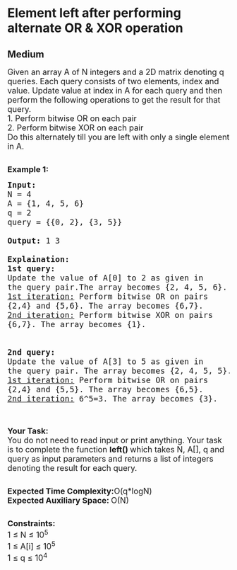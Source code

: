 # Element left after performing alternate OR & XOR operation
## Medium
<div class="problems_problem_content__Xm_eO"><p><span style="font-size:18px">Given an array A of N integers and a 2D matrix denoting q queries. Each query consists of two elements, index and value. Update value at index in A for each query and then perform the following operations to get the result for that query.<br>
1. Perform bitwise OR on each pair&nbsp;<br>
2. Perform bitwise XOR on each pair&nbsp;<br>
Do this alternately till you are left with only a single element in A.&nbsp;</span></p>

<p><br>
<span style="font-size:18px"><strong>Example 1:</strong></span></p>

<pre><span style="font-size:18px"><strong>Input: </strong>
N = 4
A = {1, 4, 5, 6}
q = 2
query = {{0, 2}, {3, 5}}

<strong>Output:</strong> 1 3

<strong>Explaination: </strong>
<strong>1st query: </strong>
Update the value of A[0] to 2 as given in 
the query pair.The array becomes {2, 4, 5, 6}.
<u>1st iteration:</u> Perform bitwise OR on pairs 
{2,4} and {5,6}. The array becomes {6,7}.
<u>2nd iteration:</u> Perform bitwise XOR on pairs 
{6,7}. The array becomes {1}.


<strong>2nd query: </strong>
Update the value of A[3] to 5 as given in 
the query pair. The array becomes {2, 4, 5, 5}.
<u>1st iteration:</u> Perform bitwise OR on pairs 
{2,4} and {5,5}. The array becomes {6,5}.
<u>2nd iteration:</u> 6^5=3. The array becomes {3}.

</span></pre>

<p><br>
<span style="font-size:18px"><strong>Your Task:</strong><br>
You do not need to read input or print anything. Your task is to complete the function&nbsp;<strong>left()&nbsp;</strong>which takes N, A[], q and query as input parameters and returns a list of integers denoting the result for each query.</span></p>

<p><br>
<span style="font-size:18px"><strong>Expected Time Complexity:</strong>O(q*logN)<br>
<strong>Expected Auxiliary Space:&nbsp;</strong>O(N)</span></p>

<p><br>
<span style="font-size:18px"><strong>Constraints:</strong><br>
1 ≤ N ≤ 10<sup>5</sup><br>
1 ≤ A[i] ≤ 10<sup>5</sup><br>
1 ≤ q ≤ 10<sup>4</sup></span></p>
</div>